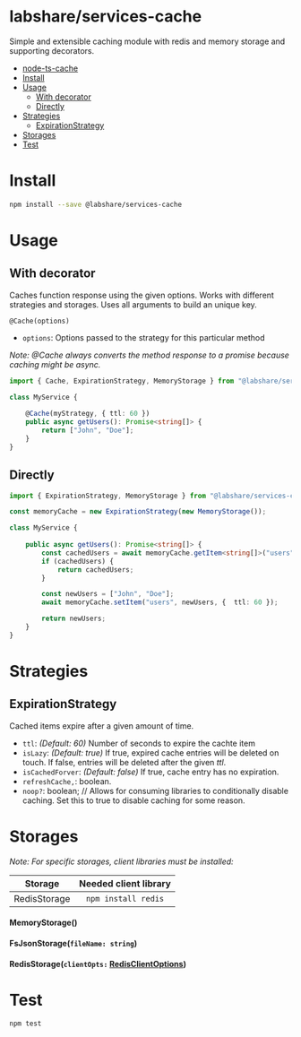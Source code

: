 
# labshare/services-cache 
Simple and extensible caching module with redis and memory storage and supporting decorators.

<!-- TOC depthTo:2 -->

- [node-ts-cache](#labshare/services-cache )
- [Install](#install)
- [Usage](#usage)
    - [With decorator](#with-decorator)
    - [Directly](#directly)
- [Strategies](#strategies)
    - [ExpirationStrategy](#expirationstrategy)
- [Storages](#storages)
- [Test](#test)

<!-- /TOC -->

# Install
```bash
npm install --save @labshare/services-cache 
```

# Usage
## With decorator
Caches function response using the given options. Works with different strategies and storages. Uses all arguments to build an unique key.

`@Cache(options)`
- `options`: Options passed to the strategy for this particular method

*Note: @Cache always converts the method response to a promise because caching might be async.* 

```ts
import { Cache, ExpirationStrategy, MemoryStorage } from "@labshare/services-cache";

class MyService {
    
    @Cache(myStrategy, { ttl: 60 })
    public async getUsers(): Promise<string[]> {
        return ["John", "Doe"];
    }
}
```

## Directly

```ts
import { ExpirationStrategy, MemoryStorage } from "@labshare/services-cache";

const memoryCache = new ExpirationStrategy(new MemoryStorage());

class MyService {
    
    public async getUsers(): Promise<string[]> {
        const cachedUsers = await memoryCache.getItem<string[]>("users");
        if (cachedUsers) {
            return cachedUsers;
        }

        const newUsers = ["John", "Doe"];
        await memoryCache.setItem("users", newUsers, {  ttl: 60 });

        return newUsers;
    }
}
```

# Strategies
## ExpirationStrategy
Cached items expire after a given amount of time.

 - `ttl`: *(Default: 60)* Number of seconds to expire the cachte item
 - `isLazy`: *(Default: true)* If true, expired cache entries will be deleted on touch. If false, entries will be deleted after the given *ttl*.
 - `isCachedForver`: *(Default: false)* If true, cache entry has no expiration.
 - `refreshCache,`: boolean.
 - `noop?`: boolean; // Allows for consuming libraries to conditionally disable caching. Set this to true to disable caching for some reason.


# Storages

*Note: For specific storages, client libraries must be installed:*

| Storage      | Needed client library |
|--------------|:---------------------:|
| RedisStorage |  `npm install redis`  |

#### MemoryStorage()
#### FsJsonStorage(`fileName: string`)
#### RedisStorage(`clientOpts:` [RedisClientOptions](https://github.com/NodeRedis/node_redis#options-object-properties))


# Test
```bash
npm test
```